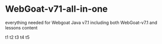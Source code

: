 # WebGoat-v71-all-in-one
everything needed for Webgoat Java v7.1 including both WebGoat-v7.1 and lessons content

t1
t2
t3
t4
t5
